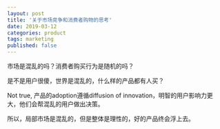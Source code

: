 ```yaml
---
layout: post
title: '关于市场竞争和消费者购物的思考'
date: 2019-03-12
categories: product
tags: marketing
published: false
---
```


市场是混乱的吗？消费者购买行为是随机的吗？

是不是用户很傻，世界是混乱的，什么样的产品都有人买？

Not true, 产品的adoption遵循diffusion of innovation，明智的用户影响力更大，他们会帮混乱的用户做出决策。

所以，局部市场是混乱的，但是整体是理性的，好的产品终会浮上去。

